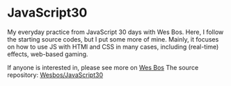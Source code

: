 # JavaScript30
My everyday practice from JavaScript 30 days with Wes Bos.
Here, I follow the starting source codes, but I put some more of mine.
Mainly, it focuses on how to use JS with HTMl and CSS in many cases, including (real-time) effects, web-based gaming.

If anyone is interested in, please see more on [Wes Bos](https://javascript30.com/)
The source repository: [Wesbos/JavaScript30](https://github.com/wesbos/JavaScript30)
